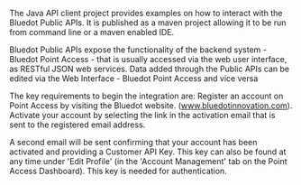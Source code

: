 
The Java API client project provides examples on how to interact with the Bluedot Public APIs. It is published as a maven project allowing it to be run from command line or a maven enabled IDE.

Bluedot Public APIs expose the functionality of the backend system - Bluedot Point Access - that is usually accessed via the web user interface, as RESTful JSON web services. 
Data added through the Public APIs can be edited via the Web Interface - Bluedot Point Access and vice versa  

The key requirements to begin the integration are: Register an account on Point Access by visiting the Bluedot website. (www.bluedotinnovation.com). Activate your account by selecting the link in the activation email that is sent to the registered email address. 

A second email will be sent confirming that your account has been activated and providing a Customer API Key. This key can also be found at any time under 'Edit Profile' (in the 'Account Management' tab on the Point Access Dashboard). 
This key is needed for authentication.

